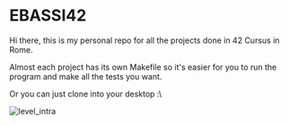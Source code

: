 # EBASSI42

Hi there, this is my personal repo for all the projects done in 42 Cursus in Rome.

Almost each project has its own Makefile so it's easier for you to run the program and make all the tests you want.

Or you can just clone into your desktop :\

![level_intra](https://user-images.githubusercontent.com/99179085/158693039-920fa218-df82-429c-a150-ddd805b04df4.png)
